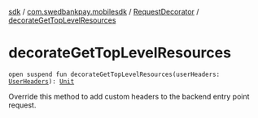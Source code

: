 [sdk](../../index.md) / [com.swedbankpay.mobilesdk](../index.md) / [RequestDecorator](index.md) / [decorateGetTopLevelResources](./decorate-get-top-level-resources.md)

# decorateGetTopLevelResources

`open suspend fun decorateGetTopLevelResources(userHeaders: `[`UserHeaders`](../-user-headers/index.md)`): `[`Unit`](https://kotlinlang.org/api/latest/jvm/stdlib/kotlin/-unit/index.html)

Override this method to add custom headers to the backend entry point request.

